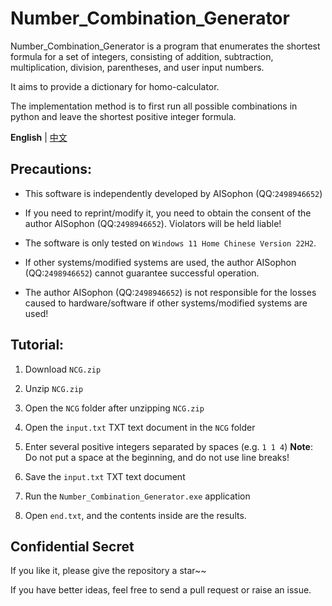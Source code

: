 # Number_Combination_Generator
Number_Combination_Generator is a program that enumerates the shortest formula for a set of integers, consisting of addition, subtraction, multiplication, division, parentheses, and user input numbers. 

It aims to provide a dictionary for homo-calculator.

The implementation method is to first run all possible combinations in python and leave the shortest positive integer formula.

**English** | [中文](https://github.com/AISophon/Number_Combination_Generator/blob/main/README_cn.md)

## Precautions:
- This software is independently developed by AISophon (QQ:`2498946652`)

- If you need to reprint/modify it, you need to obtain the consent of the author AISophon (QQ:`2498946652`). Violators will be held liable!

- The software is only tested on `Windows 11 Home Chinese Version 22H2`.

- If other systems/modified systems are used, the author AISophon (QQ:`2498946652`) cannot guarantee successful operation.

- The author AISophon (QQ:`2498946652`) is not responsible for the losses caused to hardware/software if other systems/modified systems are used!

## Tutorial:
1. Download `NCG.zip`

2. Unzip `NCG.zip`

3. Open the `NCG` folder after unzipping `NCG.zip`

4. Open the `input.txt` TXT text document in the `NCG` folder

5. Enter several positive integers separated by spaces (e.g. `1 1 4`) 
   **Note**: Do not put a space at the beginning, and do not use line breaks!

6. Save the `input.txt` TXT text document

7. Run the `Number_Combination_Generator.exe` application

8. Open `end.txt`, and the contents inside are the results.

## Confidential Secret
If you like it, please give the repository a star~~

If you have better ideas, feel free to send a pull request or raise an issue.
